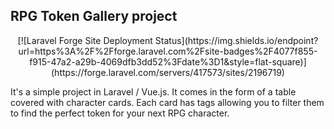 ## RPG Token Gallery project

<div align="center">[![Laravel Forge Site Deployment Status](https://img.shields.io/endpoint?url=https%3A%2F%2Fforge.laravel.com%2Fsite-badges%2F4077f855-f915-47a2-a29b-4069dfb3dd52%3Fdate%3D1&style=flat-square)](https://forge.laravel.com/servers/417573/sites/2196719)</div>

It's a simple project in Laravel / Vue.js.
It comes in the form of a table covered with character cards. Each card has tags allowing you to filter them to find the perfect token for your next RPG character.
